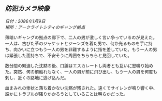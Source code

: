 _防犯カメラ映像_
---
_日付：2086年1月9日_  
_場所：アークライトシティのギャング拠点_  

薄暗いギャングの拠点の廊下で、二人の男が激しく言い争っているのが見えた。一人は、古びた革のジャケットとジーンズを着た男で、何か光るものを手に持ち、向かいに立つもう一人の男を非難するように指を差していた。もう一人の男は緊張した面持ちで、不安そうに周囲をちらちらと見回していた。

数分間の緊迫した沈黙の後、口論はエスカレートし両者とも互いに怒鳴り始めた。突然、何の前触れもなく、一人の男が前に飛び出し、もう一人の男を何度も刺し、近くの路地に逃げ込んだ。

血まみれの惨状と落ち着かない沈黙が残された。遠くでサイレンが鳴り響く中、誰かにトラブルが降りかかろうとしていることは明らかだった。
